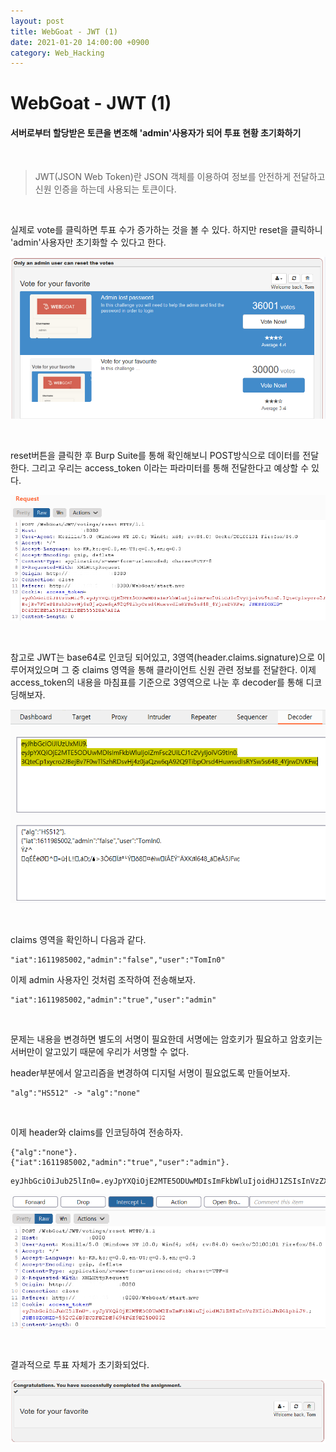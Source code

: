```yaml
---
layout: post
title: WebGoat - JWT (1)
date: 2021-01-20 14:00:00 +0900
category: Web_Hacking
---
```


# WebGoat - JWT (1)

#### 서버로부터 할당받은 토큰을 변조해 'admin'사용자가 되어 투표 현황 초기화하기

<br/>

> JWT(JSON Web Token)란 JSON 객체를 이용하여 정보를 안전하게 전달하고 신원 인증을 하는데 사용되는 토큰이다.

<br/>

실제로 vote를 클릭하면 투표 수가 증가하는 것을 볼 수 있다. 하지만 reset을 클릭하니 'admin'사용자만 초기화할 수 있다고 한다.

![webgoat_jwt1_1](/public/img/webgoat_jwt1_1.PNG)

<br/>

reset버튼을 클릭한 후 Burp Suite를 통해 확인해보니 POST방식으로 데이터를 전달한다. 그리고 우리는 access_token 이라는 파라미터를 통해 전달한다고 예상할 수 있다.

![webgoat_jwt1_2](/public/img/webgoat_jwt1_2.PNG)

<br/>

참고로 JWT는 base64로 인코딩 되어있고, 3영역(header.claims.signature)으로 이루어져있으며 그 중 claims 영역을 통해 클라이언트 신원 관련 정보를 전달한다. 이제 access_token의 내용을 마침표를 기준으로 3영역으로 나눈 후 decoder를 통해 디코딩해보자.

![webgoat_jwt1_3](/public/img/webgoat_jwt1_3.PNG)

<br/>

claims 영역을 확인하니 다음과 같다.

```shell
"iat":1611985002,"admin":"false","user":"TomIn0"
```

이제 admin 사용자인 것처럼 조작하여 전송해보자.

```shell
"iat":1611985002,"admin":"true","user":"admin"
```

<br/>

문제는 내용을 변경하면 별도의 서명이 필요한데 서명에는 암호키가 필요하고 암호키는 서버만이 알고있기 때문에 우리가 서명할 수 없다. 

header부분에서 알고리즘을 변경하여 디지털 서명이 필요없도록 만들어보자.

```shell
"alg":"HS512" -> "alg":"none"
```

<br/>

이제 header와 claims를 인코딩하여 전송하자.

```shell
{"alg":"none"}.
{"iat":1611985002,"admin":"true","user":"admin"}.
```

```shell
eyJhbGciOiJub25lIn0=.eyJpYXQiOjE2MTE5ODUwMDIsImFkbWluIjoidHJ1ZSIsInVzZXIiOiJhZG1pbiJ9.
```

![webgoat_jwt1_4](/public/img/webgoat_jwt1_4.PNG)

<br/>

결과적으로 투표 자체가 초기화되었다.

![webgoat_jwt1_5](/public/img/webgoat_jwt1_5.PNG)